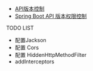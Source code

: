 

- [API版本控制](https://www.hifreud.com/2018/01/30/01-API-versioning/)
- [Spring Boot API 版本权限控制](https://blog.csdn.net/u010782227/article/details/74905404)

TODO LIST

- 配置Jackson
- 配置 Cors
- 配置 HiddenHttpMethodFilter
- addInterceptors